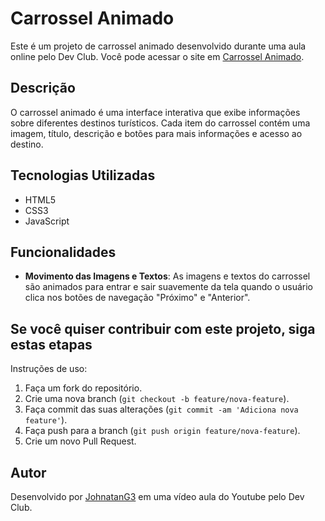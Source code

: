 # Carrossel Animado

Este é um projeto de carrossel animado desenvolvido durante uma aula online pelo Dev Club. Você pode acessar o site em [Carrossel Animado](https://carrosel-animado-portfolio.netlify.app/).

## Descrição

O carrossel animado é uma interface interativa que exibe informações sobre diferentes destinos turísticos. Cada item do carrossel contém uma imagem, título, descrição e botões para mais informações e acesso ao destino.

## Tecnologias Utilizadas

- HTML5
- CSS3
- JavaScript

## Funcionalidades

- **Movimento das Imagens e Textos**: As imagens e textos do carrossel são animados para entrar e sair suavemente da tela quando o usuário clica nos botões de navegação "Próximo" e "Anterior".

## Se você quiser contribuir com este projeto, siga estas etapas

Instruções de uso:

1. Faça um fork do repositório.
2. Crie uma nova branch (`git checkout -b feature/nova-feature`).
3. Faça commit das suas alterações (`git commit -am 'Adiciona nova feature'`).
4. Faça push para a branch (`git push origin feature/nova-feature`).
5. Crie um novo Pull Request.

## Autor

Desenvolvido por [JohnatanG3](https://github.com/JohnatanG3) em uma vídeo aula do Youtube pelo Dev Club.
